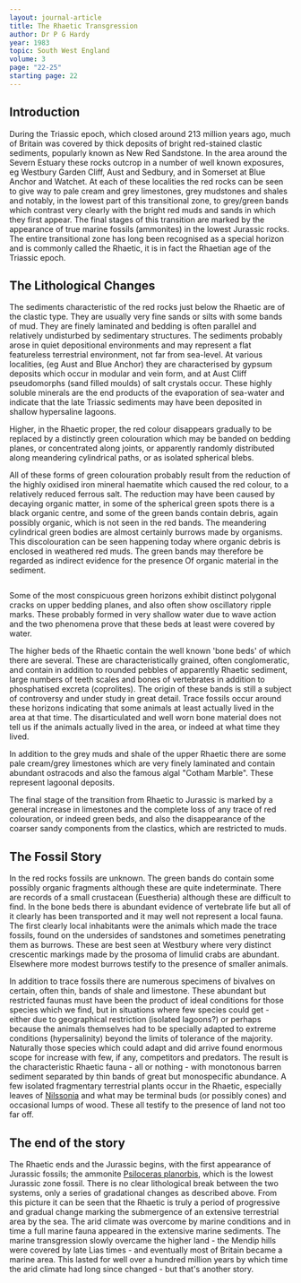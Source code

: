 ```yaml
---
layout: journal-article
title: The Rhaetic Transgression
author: Dr P G Hardy
year: 1983
topic: South West England
volume: 3
page: "22-25"
starting page: 22
---
```

<h2>Introduction</h2>
During the Triassic epoch, which closed around 213 million years ago, much of Britain was covered by thick deposits of bright red-stained clastic sediments, popularly known as New Red Sandstone. In the area around the Severn Estuary these rocks outcrop in a number of well known exposures, eg Westbury Garden Cliff, Aust and Sedbury, and in Somerset at Blue Anchor and Watchet. At each of these localities the red rocks can be seen to give way to pale cream and grey limestones, grey mudstones and shales and notably, in the lowest part of this transitional zone, to grey/green bands which contrast very clearly with the bright red muds and sands in which they first appear. The final stages of this transition are marked by the appearance of true marine fossils (ammonites) in the lowest Jurassic rocks. The entire transitional zone has long been recognised as a special horizon and is commonly called the Rhaetic, it is in fact the Rhaetian age of the Triassic epoch.

<h2>The Lithological Changes</h2>
The sediments characteristic of the red rocks just below the Rhaetic are of the clastic type. They are usually very fine sands or silts with some bands of mud. They are finely laminated and bedding is often parallel and relatively undisturbed by sedimentary structures. The sediments probably arose in quiet depositional environments and may represent a flat featureless terrestrial environment, not far from sea-level. At various localities, (eg Aust and Blue Anchor) they are characterised by gypsum deposits which occur in modular and vein form, and at Aust Cliff pseudomorphs (sand filled moulds) of salt crystals occur. These highly soluble minerals are the end products of the evaporation of sea-water and indicate that the late Triassic sediments may have been deposited in shallow hypersaline lagoons.

Higher, in the Rhaetic proper, the red colour disappears gradually to be replaced by a distinctly green colouration which may be banded on bedding planes, or concentrated along joints, or apparently randomly distributed along meandering cylindrical paths, or as isolated spherical blebs.

All of these forms of green colouration probably result from the reduction of the highly oxidised iron mineral haematite which caused the red colour, to a relatively reduced ferrous salt. The reduction may have been caused by decaying organic matter, in some of the spherical green spots there is a black organic centre, and some of the green bands contain debris, again possibly organic, which is not seen in the red bands. The meandering cylindrical green bodies are almost certainly burrows made by organisms. This discolouration can be seen happening today where organic debris is enclosed in weathered red muds. The green bands may therefore be regarded as indirect evidence for the presence Of organic material in the sediment.

<img fossils>

Some of the most conspicuous green horizons exhibit distinct polygonal cracks on upper bedding planes, and also often show oscillatory ripple marks. These probably formed in very shallow water due to wave action and the two phenomena prove that these beds at least were covered by water.  

The higher beds of the Rhaetic contain the well known 'bone beds' of which there are several. These are characteristically grained, often conglomeratic, and contain in addition to rounded pebbles of apparently Rhaetic sediment, large numbers of teeth scales and bones of vertebrates in addition to phosphatised excreta (coprolites). The origin of these bands is still a subject of controversy and under study in great detail. Trace fossils occur around these horizons indicating that some animals at least actually lived in the area at that time. The disarticulated and well worn bone material does not tell us if the animals actually lived in the area, or indeed at what time they lived.

In addition to the grey muds and shale of the upper Rhaetic there are some pale cream/grey limestones which are very finely laminated and contain abundant ostracods and also the famous algal "Cotham Marble". These represent lagoonal deposits.

The final stage of the transition from Rhaetic to Jurassic is marked by a general increase in limestones and the complete loss of any trace of red colouration, or indeed green beds, and also the disappearance of the coarser sandy components from the clastics, which are restricted to muds.

<h2>The Fossil Story</h2>
In the red rocks fossils are unknown. The green bands do contain some possibly organic fragments although these are quite indeterminate. There are records of a small crustacean (Euestheria) although these are difficult to find. In the bone beds there is abundant evidence of vertebrate life but all of it clearly has been transported and it may well not represent a local fauna. The first clearly local inhabitants were the animals which made the trace fossils, found on the undersides of sandstones and sometimes penetrating them as burrows. These are best seen at Westbury where very distinct crescentic markings made by the prosoma of limulid crabs are abundant. Elsewhere more modest burrows testify to the presence of smaller animals.

In addition to trace fossils there are numerous specimens of bivalves on certain, often thin, bands of shale and limestone. These abundant but restricted faunas must have been the product of ideal conditions for those species which we find, but in situations where few species could get - either due to geographical restriction (isolated lagoons?) or perhaps because the animals themselves had to be specially adapted to extreme conditions (hypersalinity) beyond the limits of tolerance of the majority. Naturally those species which could adapt and did arrive found enormous scope for increase with few, if any, competitors and predators. The result is the characteristic Rhaetic fauna - all or nothing - with monotonous barren sediment separated by thin bands of great but monospecific abundance. A few isolated fragmentary terrestrial plants occur in the Rhaetic, especially leaves of <u>Nilssonia</u> and what may be terminal buds (or possibly cones) and occasional lumps of wood. These all testify to the presence of land not too far off. 

<h2>The end of the story</h2>
The Rhaetic ends and the Jurassic begins, with the first appearance of Jurassic fossils; the ammonite <u>Psiloceras planorbis</u>, which is the lowest Jurassic zone fossil. There is no clear lithological break between the two systems, only a series of gradational changes as described above. From this picture it can be seen that the Rhaetic is truly a period of progressive and gradual change marking the submergence of an extensive terrestrial area by the sea. The arid climate was overcome by marine conditions and in time a full marine fauna appeared in the extensive marine sediments. The marine transgression slowly overcame the higher land - the Mendip hills were covered by late Lias times - and eventually most of Britain became a marine area. This lasted for well over a hundred million years by which time the arid climate had long since changed - but that's another story.
